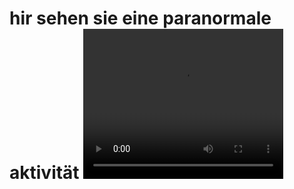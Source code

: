 <!DOCTYPE HTML>
<html>
<head>
</head>
<Body>
<h1>hir sehen sie eine paranormale aktivität
<video width="320" height="240" controls>
  <source src="1.mp4" type="video/mp4">
</video>
</body > 
</html >
